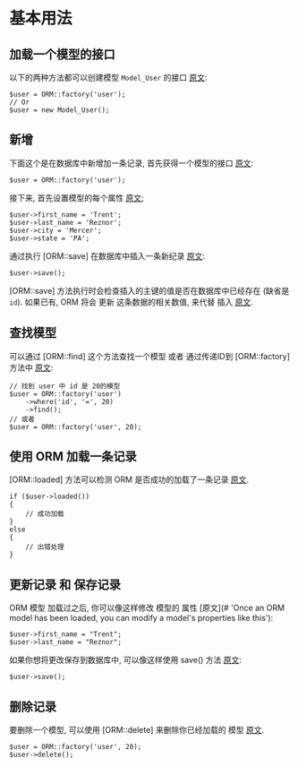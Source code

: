 # 基本用法

## 加载一个模型的接口

以下的两种方法都可以创建模型 `Model_User` 的接口 [原文](# 'To create a new `Model_User` instance, you can do one of two things'):

	$user = ORM::factory('user');
	// Or
	$user = new Model_User();

## 新增

下面这个是在数据库中新增加一条记录, 首先获得一个模型的接口 [原文](# 'To insert a new record into the database, create a new instance of the model'):

	$user = ORM::factory('user');

接下来, 首先设置模型的每个属性 [原文](# 'Then, assign values for each of the properties');

	$user->first_name = 'Trent';
	$user->last_name = 'Reznor';
	$user->city = 'Mercer';
	$user->state = 'PA';

通过执行 [ORM::save] 在数据库中插入一条新纪录 [原文](# 'Insert the new record into the database by running [ORM::save]'):

	$user->save();

[ORM::save] 方法执行时会检查插入的主键的值是否在数据库中已经存在 (缺省是`id`). 如果已有, ORM 将会 更新 这条数据的相关数值, 来代替 插入 [原文](# '[ORM::save] checks to see if a value is set for the primary key (`id` by default). If the primary key is set, then ORM will execute an `UPDATE` otherwise it will execute an `INSERT`').


## 查找模型

可以通过 [ORM::find] 这个方法查找一个模型 或者 通过传递ID到 [ORM::factory] 方法中 [原文](# 'To find an object you can call the [ORM::find] method or pass the id into the ORM constructor'):

	// 找到 user 中 id 是 20的模型
	$user = ORM::factory('user')
		->where('id', '=', 20)
		->find();
	// 或者
	$user = ORM::factory('user', 20);

## 使用 ORM 加载一条记录

[ORM::loaded] 方法可以检测 ORM 是否成功的加载了一条记录 [原文](# 'Use the [ORM::loaded] method to check that ORM successfully loaded a record').

	if ($user->loaded())
	{
		// 成功加载
	}
	else
	{
		// 出错处理
	}

## 更新记录 和 保存记录

ORM 模型 加载过之后, 你可以像这样修改 模型的 属性 [原文](# 'Once an ORM model has been loaded, you can modify a model's properties like this'):

	$user->first_name = "Trent";
	$user->last_name = "Reznor";

如果你想将更改保存到数据库中, 可以像这样使用 save() 方法 [原文](# 'And if you want to save the changes you just made back to the database, just run a `save()` call like this'):

	$user->save();



## 删除记录


要删除一个模型, 可以使用 [ORM::delete] 来删除你已经加载的 模型 [原文](# 'To delete an object, you can call the [ORM::delete] method on a loaded ORM model').

	$user = ORM::factory('user', 20);
	$user->delete();